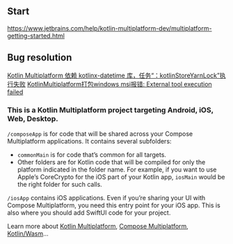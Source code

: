 ## Start
https://www.jetbrains.com/help/kotlin-multiplatform-dev/multiplatform-getting-started.html

## Bug resolution
[Kotlin Multiplatform 依赖 kotlinx-datetime 库，任务“：kotlinStoreYarnLock”执行失败](https://juejin.cn/post/7390340749579223092)
[KotlinMultiplatform打包windows msi报错: External tool execution failed](https://juejin.cn/post/7393293636686676004)


### This is a Kotlin Multiplatform project targeting Android, iOS, Web, Desktop.

 `/composeApp` is for code that will be shared across your Compose Multiplatform applications.
  It contains several subfolders:
  - `commonMain` is for code that’s common for all targets.
  - Other folders are for Kotlin code that will be compiled for only the platform indicated in the folder name.
    For example, if you want to use Apple’s CoreCrypto for the iOS part of your Kotlin app,
    `iosMain` would be the right folder for such calls.

 `/iosApp` contains iOS applications. Even if you’re sharing your UI with Compose Multiplatform, 
  you need this entry point for your iOS app. This is also where you should add SwiftUI code for your project.


Learn more about [Kotlin Multiplatform](https://www.jetbrains.com/help/kotlin-multiplatform-dev/get-started.html),
[Compose Multiplatform](https://github.com/JetBrains/compose-multiplatform/#compose-multiplatform),
[Kotlin/Wasm](https://kotl.in/wasm/)…



 
 

